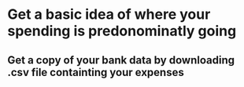 # Get a basic idea of where your spending is predonominatly going  
## Get a copy of your bank data by downloading .csv file containting your expenses 
